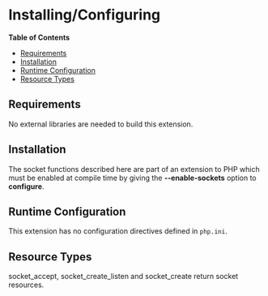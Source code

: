 Installing/Configuring
======================

**Table of Contents**

-   [Requirements](/sockets/setup.html#Requirements)
-   [Installation](/sockets/setup.html#Installation)
-   [Runtime Configuration](/sockets/setup.html#Runtime%20Configuration)
-   [Resource Types](/sockets/setup.html#Resource%20Types)

Requirements
------------

No external libraries are needed to build this extension.

Installation
------------

The socket functions described here are part of an extension to PHP
which must be enabled at compile time by giving the **--enable-sockets**
option to **configure**.

Runtime Configuration
---------------------

This extension has no configuration directives defined in `php.ini`.

Resource Types
--------------

<span class="function">socket\_accept</span>, <span
class="function">socket\_create\_listen</span> and <span
class="function">socket\_create</span> return socket resources.
